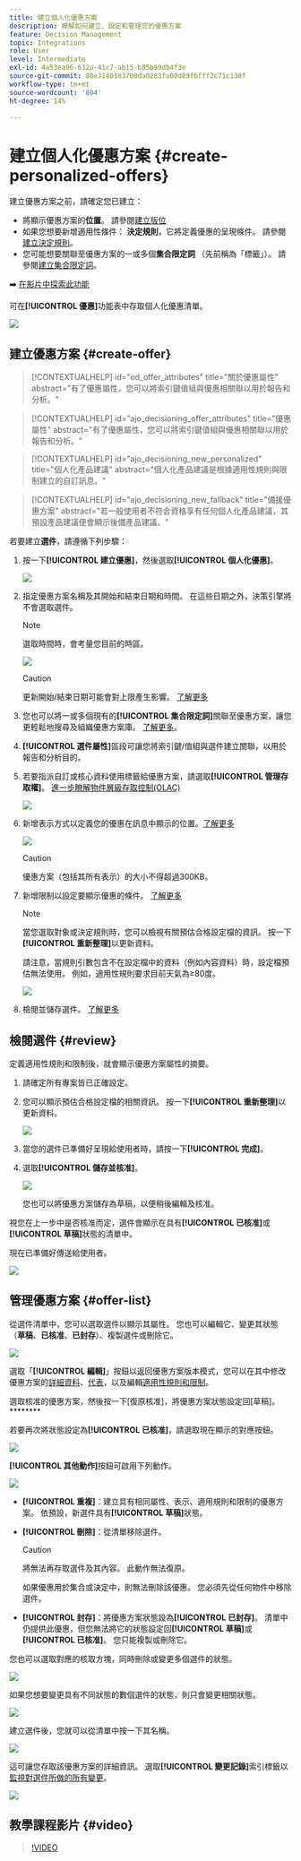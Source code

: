 ```yaml
---
title: 建立個人化優惠方案
description: 瞭解如何建立、設定和管理您的優惠方案
feature: Decision Management
topic: Integrations
role: User
level: Intermediate
exl-id: 4a53ea96-632a-41c7-ab15-b85b99db4f3e
source-git-commit: 88e7140183700da0283fa00d89f6fff2c71c138f
workflow-type: tm+mt
source-wordcount: '804'
ht-degree: 14%

---
```


# 建立個人化優惠方案 {#create-personalized-offers}

建立優惠方案之前，請確定您已建立：

* 將顯示優惠方案的&#x200B;**位置**。 請參閱[建立版位](../offer-library/creating-placements.md)
* 如果您想要新增適用性條件： **決定規則**，它將定義優惠的呈現條件。 請參閱[建立決定規則](../offer-library/creating-decision-rules.md)。
* 您可能想要關聯至優惠方案的一或多個&#x200B;**集合限定詞** （先前稱為「標籤」）。 請參閱[建立集合限定詞](../offer-library/creating-tags.md)。

➡️ [在影片中探索此功能](#video)

可在&#x200B;**[!UICONTROL 優惠]**&#x200B;功能表中存取個人化優惠清單。

![](../assets/offers_list.png)

## 建立優惠方案 {#create-offer}

>[!CONTEXTUALHELP]
>id="od_offer_attributes"
>title="關於優惠屬性"
>abstract="有了優惠屬性，您可以將索引鍵值組與優惠相關聯以用於報告和分析。"

>[!CONTEXTUALHELP]
>id="ajo_decisioning_offer_attributes"
>title="優惠屬性"
>abstract="有了優惠屬性，您可以將索引鍵值組與優惠相關聯以用於報告和分析。"

>[!CONTEXTUALHELP]
>id="ajo_decisioning_new_personalized"
>title="個人化產品建議"
>abstract="個人化產品建議是根據適用性規則與限制建立的自訂訊息。"

>[!CONTEXTUALHELP]
>id="ajo_decisioning_new_fallback"
>title="備援優惠方案"
>abstract="若一般使用者不符合資格享有任何個人化產品建議，其預設產品建議便會顯示後備產品建議。"

若要建立&#x200B;**選件**，請遵循下列步驟：

1. 按一下&#x200B;**[!UICONTROL 建立優惠]**，然後選取&#x200B;**[!UICONTROL 個人化優惠]**。

   ![](../assets/create_offer.png)

1. 指定優惠方案名稱及其開始和結束日期和時間。 在這些日期之外，決策引擎將不會選取選件。

   >[!NOTE]
   >
   >選取時間時，會考量您目前的時區。

   ![](../assets/offer_details.png)

   >[!CAUTION]
   >
   >更新開始/結束日期可能會對上限產生影響。 [了解更多](add-constraints.md#capping-change-date)

1. 您也可以將一或多個現有的&#x200B;**[!UICONTROL 集合限定詞]**&#x200B;關聯至優惠方案，讓您更輕鬆地搜尋及組織優惠方案庫。 [了解更多](creating-tags.md)。

1. **[!UICONTROL 選件屬性]**&#x200B;區段可讓您將索引鍵/值組與選件建立關聯，以用於報告和分析目的。

1. 若要指派自訂或核心資料使用標籤給優惠方案，請選取&#x200B;**[!UICONTROL 管理存取權]**。 [進一步瞭解物件層級存取控制(OLAC)](../../administration/object-based-access.md)

   ![](../assets/offer_manage-access.png)

1. 新增表示方式以定義您的優惠在訊息中顯示的位置。[了解更多](add-representations.md)

   ![](../assets/channel-placement.png)

   >[!CAUTION]
   >
   >優惠方案（包括其所有表示）的大小不得超過300KB。

1. 新增限制以設定要顯示優惠的條件。 [了解更多](add-constraints.md)

   >[!NOTE]
   >
   >當您選取對象或決定規則時，您可以檢視有關預估合格設定檔的資訊。 按一下&#x200B;**[!UICONTROL 重新整理]**&#x200B;以更新資料。
   >
   >請注意，當規則引數包含不在設定檔中的資料（例如內容資料）時，設定檔預估無法使用。 例如，適用性規則要求目前天氣為≥80度。

   ![](../assets/offer-constraints-example.png)

1. 檢閱並儲存選件。 [了解更多](#review)

## 檢閱選件 {#review}

定義適用性規則和限制後，就會顯示優惠方案屬性的摘要。

1. 請確定所有專案皆已正確設定。

1. 您可以顯示預估合格設定檔的相關資訊。 按一下&#x200B;**[!UICONTROL 重新整理]**&#x200B;以更新資料。

   ![](../assets/offer-summary-estimate.png)

1. 當您的選件已準備好呈現給使用者時，請按一下&#x200B;**[!UICONTROL 完成]**。

1. 選取&#x200B;**[!UICONTROL 儲存並核准]**。

   ![](../assets/offer_review.png)

   您也可以將優惠方案儲存為草稿，以便稍後編輯及核准。

視您在上一步中是否核准而定，選件會顯示在具有&#x200B;**[!UICONTROL 已核准]**&#x200B;或&#x200B;**[!UICONTROL 草稿]**&#x200B;狀態的清單中。

現在已準備好傳送給使用者。

![](../assets/offer_created.png)

## 管理優惠方案 {#offer-list}

從選件清單中，您可以選取選件以顯示其屬性。 您也可以編輯它、變更其狀態（**草稿**、**已核准**、**已封存**）、複製選件或刪除它。

![](../assets/offer_created.png)

選取「**[!UICONTROL 編輯]**」按鈕以返回優惠方案版本模式，您可以在其中修改優惠方案的[詳細資料](#create-offer)、[代表](#representations)，以及編輯[適用性規則和限制](#eligibility)。

選取核准的優惠方案，然後按一下[復原核准]，將優惠方案狀態設定回[草稿]。********

若要再次將狀態設定為&#x200B;**[!UICONTROL 已核准]**，請選取現在顯示的對應按鈕。

![](../assets/offer_approve.png)

**[!UICONTROL 其他動作]**&#x200B;按鈕可啟用下列動作。

![](../assets/offer_more-actions.png)

* **[!UICONTROL 重複]**：建立具有相同屬性、表示、適用規則和限制的優惠方案。 依預設，新選件具有&#x200B;**[!UICONTROL 草稿]**&#x200B;狀態。
* **[!UICONTROL 刪除]**：從清單移除選件。

  >[!CAUTION]
  >
  >將無法再存取選件及其內容。 此動作無法復原。
  >
  >如果優惠用於集合或決定中，則無法刪除該優惠。 您必須先從任何物件中移除選件。

* **[!UICONTROL 封存]**：將優惠方案狀態設為&#x200B;**[!UICONTROL 已封存]**。 清單中仍提供此優惠，但您無法將它的狀態設定回&#x200B;**[!UICONTROL 草稿]**&#x200B;或&#x200B;**[!UICONTROL 已核准]**。 您只能複製或刪除它。

您也可以選取對應的核取方塊，同時刪除或變更多個選件的狀態。

![](../assets/offer_multiple-selection.png)

如果您想要變更具有不同狀態的數個選件的狀態，則只會變更相關狀態。

![](../assets/offer_change-status.png)

建立選件後，您就可以從清單中按一下其名稱。

![](../assets/offer_click-name.png)

這可讓您存取該優惠方案的詳細資訊。 選取&#x200B;**[!UICONTROL 變更記錄]**&#x200B;索引標籤以[監視對選件所做的所有變更](../get-started/user-interface.md#monitoring-changes)。

![](../assets/offer_information.png)

## 教學課程影片 {#video}

>[!VIDEO](https://video.tv.adobe.com/v/329375?quality=12)
